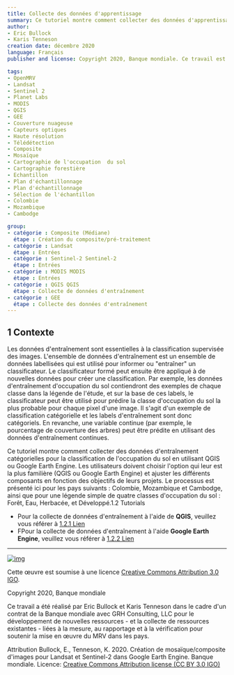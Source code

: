 ```yaml
---
title: Collecte des données d'apprentissage
summary: Ce tutoriel montre comment collecter des données d'apprentissage catégorielles pour la classification de l'occupation du sol en utilisant QGIS ou Google Earth Engine. Les utilisateurs doivent adapter les différentes composantes en fonction des objectifs de leur projet. Le processus est présenté ici pour les pays suivants - Colombie, Mozambique et Cambodge, ainsi que pour une légende simple de quatre classes d'occupation du sol - forêt, eau, plantes herbacées et zones développées.
author:
- Eric Bullock
- Karis Tenneson
creation date: décembre 2020
language: Français
publisher and license: Copyright 2020, Banque mondiale. Ce travail est sous licence Creative Commons Attribution 3.0 IGO

tags:
- OpenMRV
- Landsat
- Sentinel 2
- Planet Labs
- MODIS
- QGIS
- GEE
- Couverture nuageuse
- Capteurs optiques
- Haute résolution
- Télédétection
- Composite
- Mosaïque
- Cartographie de l'occupation  du sol
- Cartographie forestière
- Echantillon
- Plan d'échantillonnage
- Plan d'échantillonnage
- Sélection de l'échantillon
- Colombie
- Mozambique
- Cambodge

group:
- catégorie : Composite (Médiane)
  étape : Création du composite/pré-traitement 
- catégorie : Landsat
  étape : Entrées
- catégorie : Sentinel-2 Sentinel-2
  étape : Entrées
- catégorie : MODIS MODIS
  étape : Entrées
- catégorie : QGIS QGIS
  étape : Collecte de données d'entraînement
- catégorie : GEE
  étape : Collecte des données d'entraînement
---
```


## 1  Contexte

Les données d'entraînement sont essentielles à la classification supervisée des images. L'ensemble de données d'entraînement est un ensemble de données labellisées qui est utilisé pour informer ou "entraîner" un classificateur. Le classificateur formé peut ensuite être appliqué à de nouvelles données pour créer une classification. Par exemple, les données d'entraînement d'occupation du sol contiendront des exemples de chaque classe dans la légende de l'étude, et sur la base de ces labels, le classificateur peut être utilisé pour prédire la classe d'occupation du sol la plus probable pour chaque pixel d'une image. Il s'agit d'un exemple de classification catégorielle et les labels d'entraînement sont donc catégoriels. En revanche, une variable continue (par exemple, le pourcentage de couverture des arbres) peut être prédite en utilisant des données d'entraînement continues.

Ce tutoriel montre comment collecter des données d'entraînement catégorielles pour la classification de l'occupation du sol en utilisant QGIS ou Google Earth Engine. Les utilisateurs doivent choisir l'option qui leur est la plus familière (QGIS ou Google Earth Engine) et ajuster les différents composants en fonction des objectifs de leurs projets. Le processus est présenté ici pour les pays suivants : Colombie, Mozambique et Cambodge, ainsi que pour une légende simple de quatre classes d'occupation du sol : Forêt, Eau, Herbacée, et Développé.1.2 Tutorials

- Pour la collecte de données d'entraînement à l'aide de **QGIS**, veuillez vous référer à [1.2.1 Lien ](https://github.com/openmrv/MRV/blob/main/Formatted/Modules_1/Training_Data_QGIS_m1.2.1.md)
- FPour la collecte de données d'entraînement à l'aide **Google Earth Engine**, veuillez vous référer à [1.2.2 Lien ](https://github.com/openmrv/MRV/blob/main/Formatted/Modules_1/Training_Data_GEE_m.1.2.2.md)

------

[![img](https://github.com/openmrv/MRV/raw/main/Formatted/Modules_1/figures/m1.1/cc.png)](https://github.com/openmrv/MRV/blob/main/Formatted/Modules_1/figures/m1.1/cc.png)

Cette œuvre est soumise à une licence  [Creative Commons Attribution 3.0 IGO](https://creativecommons.org/licenses/by/3.0/igo/).

Copyright 2020, Banque mondiale

Ce travail a été réalisé par Eric Bullock et Karis Tenneson dans le cadre d'un contrat de la Banque mondiale avec GRH Consulting, LLC pour le développement de nouvelles ressources - et la collecte de ressources existantes - liées à la mesure, au rapportage et à la vérification pour soutenir la mise en œuvre du MRV dans les pays.

Attribution
Bullock, E., Tenneson, K. 2020. Création de mosaïque/composite d'images pour Landsat et Sentinel-2 dans Google Earth Engine. Banque mondiale. Licence: [Creative Commons Attribution license (CC BY 3.0 IGO)](http://creativecommons.org/licenses/by/3.0/igo/)
